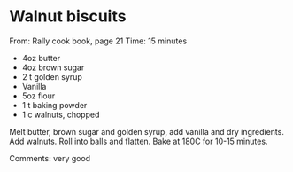 # Walnut biscuits
From: Rally cook book, page 21
Time: 15 minutes

* 4oz butter
* 4oz brown sugar
* 2 t golden syrup
* Vanilla
* 5oz flour
* 1 t baking powder
* 1 c walnuts, chopped

Melt butter, brown sugar and golden syrup, add vanilla and dry ingredients.  Add walnuts.  Roll into balls and flatten.  Bake at 180C for 10-15 minutes.

Comments: very good

